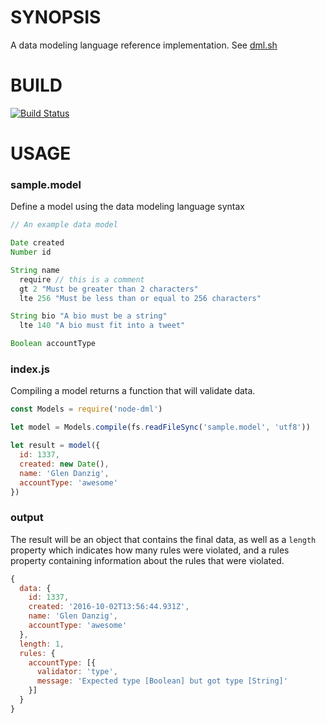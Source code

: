 # SYNOPSIS
A data modeling language reference implementation. See [dml.sh](http://dml.sh)

# BUILD
[![Build Status](https://travis-ci.org/voltraco/dml.svg)](https://travis-ci.org/voltraco/dml)

# USAGE

### sample.model
Define a model using the data modeling language syntax

```js
// An example data model

Date created
Number id

String name
  require // this is a comment
  gt 2 "Must be greater than 2 characters"
  lte 256 "Must be less than or equal to 256 characters"

String bio "A bio must be a string"
  lte 140 "A bio must fit into a tweet"

Boolean accountType
```

### index.js
Compiling a model returns a function that will validate data.

```js
const Models = require('node-dml')

let model = Models.compile(fs.readFileSync('sample.model', 'utf8'))

let result = model({
  id: 1337,
  created: new Date(),
  name: 'Glen Danzig',
  accountType: 'awesome'
})
```

### output

The result will be an object that contains the final data, as well as a
`length` property which indicates how many rules were violated, and a rules
property containing information about the rules that were violated.

```js
{
  data: {
    id: 1337,
    created: '2016-10-02T13:56:44.931Z',
    name: 'Glen Danzig',
    accountType: 'awesome'
  },
  length: 1,
  rules: {
    accountType: [{
      validator: 'type',
      message: 'Expected type [Boolean] but got type [String]'
    }]
  }
}
```


